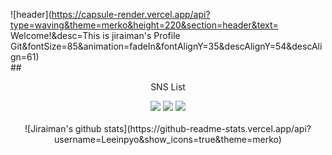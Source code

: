 ![header](https://capsule-render.vercel.app/api?type=waving&theme=merko&height=220&section=header&text=
Welcome!&desc=This is jiraiman's Profile Git&fontSize=85&animation=fadeIn&fontAlignY=35&descAlignY=54&descAlign=61)
<br>
##<center>SNS List</center>
<center><a href="https://open.kakao.com/o/s4arGX5e" target="_blank"><img src="https://img.shields.io/badge/KakaoTalk-FFCD00?style=flat-square&logo=KakaoTalk&logoColor=white"/></a> <a href="https://www.facebook.com/INn0CenTBluE/" target="_blank"><img src="https://img.shields.io/badge/Facebook-1877F2?style=flat-square&logo=Facebook&logoColor=white"/></a> <a href="https://www.jiraiman.com/" target="_blank"><img src="https://img.shields.io/badge/Blogger-FF5722?style=flat-square&logo=Blogger&logoColor=white"/></a></center>
<br>
<center> ![Jiraiman's github stats](https://github-readme-stats.vercel.app/api?username=Leeinpyo&show_icons=true&theme=merko)</center>
<br>

